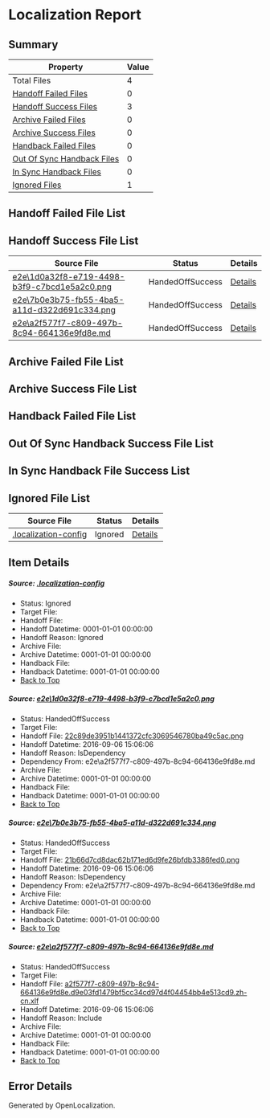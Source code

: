 # <a name='report-top'></a> Localization Report

## Summary
 Property | Value 
 -------- | ----- 
 Total Files | 4
[ Handoff Failed Files ](#handoff-failed-list)| 0
[ Handoff Success Files ](#handoff-success-list)| 3
[ Archive Failed Files ](#archive-failed-list)| 0
[ Archive Success Files ](#archive-success-list)| 0
[ Handback Failed Files ](#handback-failed-list)| 0
[ Out Of Sync Handback Files ](#outofsync-handback-success-list)| 0
[ In Sync Handback Files ](#insync-handback-success-list)| 0
[ Ignored Files ](#ignored-list)| 1

## <a name='handoff-failed-list'></a> Handoff Failed File List

## <a name='handoff-success-list'></a> Handoff Success File List
 Source File | Status | Details 
 ----------- | ------ | ------- 
 [e2e\1d0a32f8-e719-4498-b3f9-c7bcd1e5a2c0.png](https://github.com/OpenLocalizationTestOrg/ol-test0/blob/056b972bce379331ad46e2de8a02dfde53647456/e2e/1d0a32f8-e719-4498-b3f9-c7bcd1e5a2c0.png) | HandedOffSuccess | [Details](#22c89de3951b1441372cfc3069546780ba49c5ac1)
 [e2e\7b0e3b75-fb55-4ba5-a11d-d322d691c334.png](https://github.com/OpenLocalizationTestOrg/ol-test0/blob/056b972bce379331ad46e2de8a02dfde53647456/e2e/7b0e3b75-fb55-4ba5-a11d-d322d691c334.png) | HandedOffSuccess | [Details](#21b66d7cd8dac62b171ed6d9fe26bfdb3386fed02)
 [e2e\a2f577f7-c809-497b-8c94-664136e9fd8e.md](https://github.com/OpenLocalizationTestOrg/ol-test0/blob/056b972bce379331ad46e2de8a02dfde53647456/e2e/a2f577f7-c809-497b-8c94-664136e9fd8e.md) | HandedOffSuccess | [Details](#8bea1d9936dbc04b7a9654620b169eb69517295e3)

## <a name='archive-failed-list'></a> Archive Failed File List

## <a name='archive-success-list'></a> Archive Success File List

## <a name='handback-failed-list'></a> Handback Failed File List

## <a name='outofsync-handback-success-list'></a> Out Of Sync Handback Success File List

## <a name='insync-handback-success-list'></a> In Sync Handback File Success List

## <a name='ignored-list'></a> Ignored File List
 Source File | Status | Details 
 ----------- | ------ | ------- 
 [.localization-config](https://github.com/OpenLocalizationTestOrg/ol-test0/blob/056b972bce379331ad46e2de8a02dfde53647456/.localization-config) | Ignored | [Details](#3d4f252ac210baf56311d7e97dcc2db10974dbd20)

## Item Details
##### <a name='3d4f252ac210baf56311d7e97dcc2db10974dbd20'></a> Source: [.localization-config](https://github.com/OpenLocalizationTestOrg/ol-test0/blob/056b972bce379331ad46e2de8a02dfde53647456/.localization-config)
* Status: Ignored
* Target File: 
* Handoff File: 
* Handoff Datetime: 0001-01-01 00:00:00
* Handoff Reason: Ignored
* Archive File: 
* Archive Datetime: 0001-01-01 00:00:00
* Handback File: 
* Handback Datetime: 0001-01-01 00:00:00
* [Back to Top](#report-top)

##### <a name='22c89de3951b1441372cfc3069546780ba49c5ac1'></a> Source: [e2e\1d0a32f8-e719-4498-b3f9-c7bcd1e5a2c0.png](https://github.com/OpenLocalizationTestOrg/ol-test0/blob/056b972bce379331ad46e2de8a02dfde53647456/e2e/1d0a32f8-e719-4498-b3f9-c7bcd1e5a2c0.png)
* Status: HandedOffSuccess
* Target File: 
* Handoff File: [22c89de3951b1441372cfc3069546780ba49c5ac.png](https://github.com/OpenLocalizationTestOrg/ol-test0-handoff/blob/b52f449f8936a722a48ef05fa2e9057b8f0e1dc7/ol-handoff/OpenLocalizationTestOrg/ol-test0-zhcn/ci/ht/22c89de3951b1441372cfc3069546780ba49c5ac.png)
* Handoff Datetime: 2016-09-06 15:06:06
* Handoff Reason: IsDependency
* Dependency From: e2e\a2f577f7-c809-497b-8c94-664136e9fd8e.md
* Archive File: 
* Archive Datetime: 0001-01-01 00:00:00
* Handback File: 
* Handback Datetime: 0001-01-01 00:00:00
* [Back to Top](#report-top)

##### <a name='21b66d7cd8dac62b171ed6d9fe26bfdb3386fed02'></a> Source: [e2e\7b0e3b75-fb55-4ba5-a11d-d322d691c334.png](https://github.com/OpenLocalizationTestOrg/ol-test0/blob/056b972bce379331ad46e2de8a02dfde53647456/e2e/7b0e3b75-fb55-4ba5-a11d-d322d691c334.png)
* Status: HandedOffSuccess
* Target File: 
* Handoff File: [21b66d7cd8dac62b171ed6d9fe26bfdb3386fed0.png](https://github.com/OpenLocalizationTestOrg/ol-test0-handoff/blob/b52f449f8936a722a48ef05fa2e9057b8f0e1dc7/ol-handoff/OpenLocalizationTestOrg/ol-test0-zhcn/ci/ht/21b66d7cd8dac62b171ed6d9fe26bfdb3386fed0.png)
* Handoff Datetime: 2016-09-06 15:06:06
* Handoff Reason: IsDependency
* Dependency From: e2e\a2f577f7-c809-497b-8c94-664136e9fd8e.md
* Archive File: 
* Archive Datetime: 0001-01-01 00:00:00
* Handback File: 
* Handback Datetime: 0001-01-01 00:00:00
* [Back to Top](#report-top)

##### <a name='8bea1d9936dbc04b7a9654620b169eb69517295e3'></a> Source: [e2e\a2f577f7-c809-497b-8c94-664136e9fd8e.md](https://github.com/OpenLocalizationTestOrg/ol-test0/blob/056b972bce379331ad46e2de8a02dfde53647456/e2e/a2f577f7-c809-497b-8c94-664136e9fd8e.md)
* Status: HandedOffSuccess
* Target File: 
* Handoff File: [a2f577f7-c809-497b-8c94-664136e9fd8e.d9e03fd1479bf5cc34cd97d4f04454bb4e513cd9.zh-cn.xlf](https://github.com/OpenLocalizationTestOrg/ol-test0-handoff/blob/b52f449f8936a722a48ef05fa2e9057b8f0e1dc7/ol-handoff/OpenLocalizationTestOrg/ol-test0-zhcn/ci/ht/a2f577f7-c809-497b-8c94-664136e9fd8e.d9e03fd1479bf5cc34cd97d4f04454bb4e513cd9.zh-cn.xlf)
* Handoff Datetime: 2016-09-06 15:06:06
* Handoff Reason: Include
* Archive File: 
* Archive Datetime: 0001-01-01 00:00:00
* Handback File: 
* Handback Datetime: 0001-01-01 00:00:00
* [Back to Top](#report-top)


## Error Details

Generated by OpenLocalization.
